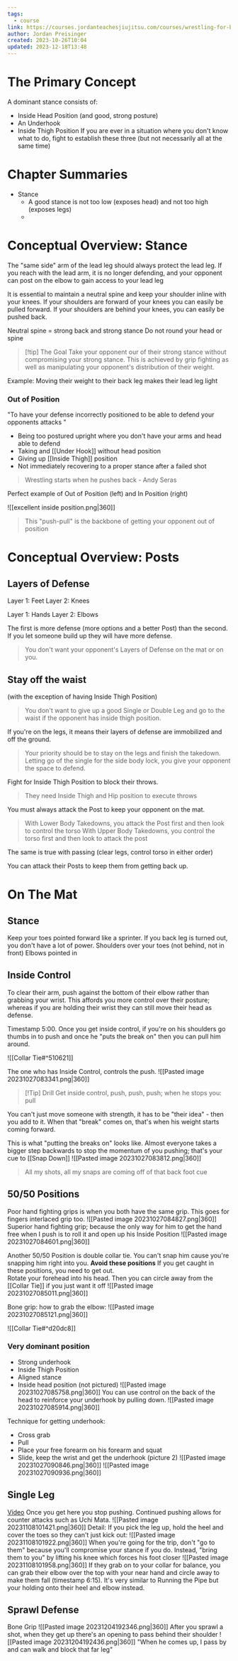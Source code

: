 ```yaml
---
tags:
  - course
link: https://courses.jordanteachesjiujitsu.com/courses/wrestling-for-bjj
author: Jordan Preisinger
created: 2023-10-26T10:04
updated: 2023-12-18T13:48
---
```

# The Primary Concept
A dominant stance consists of:
- Inside Head Position (and good, strong posture)
- An Underhook
- Inside Thigh Position
If you are ever in a situation where you don't know what to do, fight to establish these three (but not necessarily all at the same time)

# Chapter Summaries
- Stance
	- A good stance is not too low (exposes head) and not too high (exposes legs)
	- 

# Conceptual Overview: Stance
The "same side" arm of the lead leg should always protect the lead leg.
If you reach with the lead arm, it is no longer defending, and your opponent can post on the elbow to gain access to your lead leg

It is essential to maintain a neutral spine and keep your shoulder inline with your knees.  If your shoulders are forward of your knees you can easily be pulled forward.
If your shoulders are behind your knees, you can easily be pushed back.

Neutral spine = strong back and strong stance
Do not round your head or spine

> [!tip] The Goal
Take your opponent our of their strong stance without compromising your strong stance.
This is achieved by grip fighting as well as manipulating your opponent's distribution of their weight.

Example: Moving their weight to their back leg makes their lead leg light

### Out of Position
"To have your defense incorrectly positioned to be able to defend your opponents attacks "
- Being too postured upright where you don't have your arms and head able to defend
- Taking and [[Under Hook]] without head position
- Giving up [[Inside Thigh]] position
- Not immediately recovering to a proper stance after a failed shot

>Wrestling starts when he pushes back
>\- Andy Seras


Perfect example of Out of Position (left) and In Position (right)

![[excellent inside position.png|360]]

> This "push-pull" is the backbone of getting your opponent out of position

# Conceptual Overview: Posts
## Layers of Defense
Layer 1: Feet
Layer 2: Knees

Layer 1: Hands
Layer 2: Elbows

The first is more defense (more options and a better Post) than the second.  If you let someone build up they will have more defense.
> You don't want your opponent's Layers of Defense on the mat or on you.

## Stay off the waist
(with the exception of having Inside Thigh Position)
> You don't want to give up a good Single or Double Leg and go to the waist if the opponent has inside thigh position.  

If you're on the legs, it means their layers of defense are immobilized and off the ground.
>Your priority should be to stay on the legs and finish the takedown.  Letting go of the single for the side body lock, you give your opponent the space to defend.

Fight for Inside Thigh Position to block their throws.
> They need Inside Thigh and Hip position to execute throws

You must always attack the Post to keep your opponent on the mat.

> With Lower Body Takedowns, you attack the Post first and then look to control the torso
> With Upper Body Takedowns, you control the torso first and then look to attack the post

The same is true with passing (clear legs, control torso in either order)

You can attack their Posts to keep them from getting back up.

# On The Mat
## Stance
Keep your toes pointed forward like a sprinter.  If you back leg is turned out, you don't have a lot of power.
Shoulders over your toes (not behind, not in front)
Elbows pointed in

## Inside Control
To clear their arm, push against the bottom of their elbow rather than grabbing your wrist.  This affords you more control over their posture; whereas if you are holding their wrist they can still move their head as defense.

Timestamp 5:00.  Once you get inside control, if you're on his shoulders go thumbs in to push and once he "puts the break on" then you can pull him around.

![[Collar Tie#^510621]]

The one who has Inside Control, controls the push.
![[Pasted image 20231027083341.png|360]]

> [!Tip] Drill 
> Get inside control, push, push, push; when he stops you: pull

You can't just move someone with strength, it has to be "their idea" - then you add to it.  When that "break" comes on, that's when his weight starts coming forward.

This is what "putting the breaks on" looks like.  Almost everyone takes a bigger step backwards to stop the momentum of you pushing; that's your cue to [[Snap Down]]
![[Pasted image 20231027083812.png|360]]
> All my shots, all my snaps are coming off of that back foot cue

## 50/50 Positions

Poor hand fighting grips is when you both have the same grip.  This goes for fingers interlaced grip too.
![[Pasted image 20231027084827.png|360]]
Superior hand fighting grip; because the only way for him to get the hand free when I push is to roll it and open up his Inside Position
![[Pasted image 20231027084601.png|360]]

Another 50/50 Position is double collar tie.  You can't snap him cause you're snapping him right into you.
**Avoid these positions**
If you get caught in these positions, you need to get out.  
Rotate your forehead into his head.  Then you can circle away from the [[Collar Tie]] if you just want it off
![[Pasted image 20231027085011.png|360]]

Bone grip: how to grab the elbow:
![[Pasted image 20231027085121.png|360]]

![[Collar Tie#^d20dc8]]

### Very dominant position
- Strong underhook
- Inside Thigh Position
- Aligned stance
- Inside head position (not pictured)
![[Pasted image 20231027085758.png|360]]
You can use control on the back of the head to reinforce your underhook by pulling down.
![[Pasted image 20231027085914.png|360]]

Technique for getting underhook:
- Cross grab
- Pull
- Place your free forearm on his forearm and squat
- Slide, keep the wrist and get the underhook (picture 2)
![[Pasted image 20231027090846.png|360]]
![[Pasted image 20231027090936.png|360]]
## Single Leg
[Video](https://courses.jordanteachesjiujitsu.com/courses/take/wrestling-for-bjj/lessons/49632828-outside-single-leg-finishing-mechanics)
Once you get here you stop pushing.  Continued pushing allows for counter attacks such as Uchi Mata.
![[Pasted image 20231108101421.png|360]]
Detail: If you pick the leg up, hold the heel and cover the toes so they can't just kick out:
![[Pasted image 20231108101922.png|360]]
When you're going for the trip, don't "go to them" because you'll compromise your stance if you do. Instead, "bring them to you" by lifting his knee which forces his foot closer
![[Pasted image 20231108101958.png|360]]
If they grab on to your collar for balance, you can grab their elbow over the top with your near hand and circle away to make them fall (timestamp 6:15).  It's very similar to Running the Pipe but your holding onto their heel and elbow instead.

## Sprawl Defense
Bone Grip
![[Pasted image 20231204192346.png|360]]
After you sprawl a shot, when they get up there's an opening to pass behind their shoulder
![[Pasted image 20231204192436.png|360]]
"When he comes up, I pass by and can walk and block that far leg"
